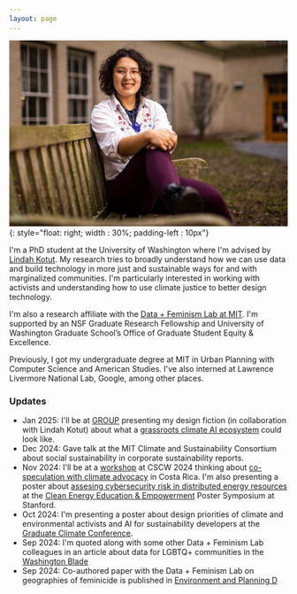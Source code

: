 ```yaml
---
layout: page
---
```

![photo of Amelia Dogan on a bench](assets/headshot.jpeg){: style="float: right; width : 30%; padding-left : 10px"}

I'm a PhD student at the University of Washington where I'm advised by [Lindah Kotut](https://faculty.washington.edu/kotut/). My research tries to broadly understand how we can use data and build technology in more just and sustainable ways for and with marginalized communities. I'm particularly interested in working with activists and understanding how to use climate justice to better design technology. 

I'm also a research affiliate with the [Data + Feminism Lab at MIT](https://dataplusfeminism.mit.edu/). I'm supported by an NSF Graduate Research Fellowship and University of Washington Graduate School’s Office of Graduate Student Equity & Excellence.

Previously, I got my undergraduate degree at MIT in Urban Planning with Computer Science and American Studies. I've also interned at Lawrence Livermore National Lab, Google, among other places.

### Updates

* Jan 2025: I'll be at [GROUP](https://group.acm.org/conferences/group25/papers.php) presenting my design fiction (in collaboration with Lindah Kotut) about what a [grassroots climate AI ecosystem](https://drive.google.com/drive/u/3/folders/1vf122dqm-vDuv9I3Zh_8LEfq370nbMaL) could look like. 
* Dec 2024: Gave talk at the MIT Climate and Sustainability Consortium about social sustainability in corporate sustainability reports. 
* Nov 2024: I'll be at a [workshop](https://sites.google.com/view/climatemigrationcscw/) at CSCW 2024 thinking about [co-speculation with climate advocacy](https://drive.google.com/drive/u/3/folders/1vf122dqm-vDuv9I3Zh_8LEfq370nbMaL) in Costa Rica. I'm also presenting a poster about [assesing cybersecurity risk in distributed energy resources](https://drive.google.com/drive/u/3/folders/1vf122dqm-vDuv9I3Zh_8LEfq370nbMaL) at the [Clean Energy Education & Empowerment](https://c3e.org/) Poster Symposium at Stanford. 
* Oct 2024: I'm presenting a poster about design priorities of climate and environmental activists and AI for sustainability developers at the [Graduate Climate Conference](https://graduateclimateconference.github.io/).
* Sep 2024: I'm quoted along with some other Data + Feminism Lab colleagues in an article about data for LGBTQ+ communities in the [Washington Blade](https://www.washingtonblade.com/2024/09/13/how-data-helps-hurts-lgbtq-communities/)
* Sep 2024: Co-authored paper with the Data + Feminism Lab on geographies of feminicide is published in [Environment and Planning D](https://doi.org/10.1177/02637758241275961)
